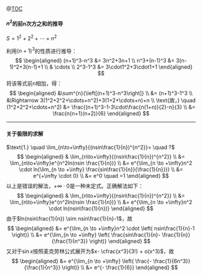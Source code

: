 @[TOC](关于一些公式的证明)

#### $n^2$的前n次方之和的推导
$S=1^2+2^2+\cdots+n^2$

利用$\left(n+1\right)^3$的性质进行推导：
$$
\begin{aligned}
(n+1)^3-n^3 &= 3n^2+3n+1 \\
n^3+(n-1)^3 &= 3(n-1)^2+3(n-1)+1 \\
& \cdots \\
2^3-1^3 &= 3\cdot1^2+3\cdot1+1
\end{aligned}
$$
将该等式前n相加，得：
$$
\begin{aligned}
&\sum^{n}{\left[(n+1)^3-n^3\right]} \\
&= (n+1)^3-1^3 \\
&\Rightarrow 3(1^2+2^2+\cdots+n^2)+3(1+2+\cdots+n)+n \\
\text{故，} \quad (1^2+2^2+\cdots+n^2) &= \frac{(n+1)^3-1-3\cdot\frac{n(1+n)}{2}-n}{3} \\
&= \frac{n(n+1)(n+2)}{6}
\end{aligned}
$$

-------------------
#### 关于极限的求解
$\text{1.} \quad \lim_{n\to+\infty}{(nsin\frac{1}{n})^{n^2}}= \quad ?$
$$
\begin{aligned}
& \lim_{n\to+\infty}{(nsin\frac{1}{n})^{n^2}} \\
&= \lim_{n\to+\infty}e^{n^2ln(nsin \frac{1}{n})} \\
&= e^{\lim_{n \to +\infty}n^2 \cdot ln(\lim_{n \to +\infty} \frac{sin\frac{1}{n}}{\frac{1}{n}})} \\
&= e^{+\infty \cdot 0} \\
&= e^0 \quad =1
\end{aligned}
$$
以上是错误的解法，$+\infty \cdot 0$是一种未定式。正确解法如下：
$$
\begin{aligned}
& \lim_{n\to+\infty}{(nsin\frac{1}{n})^{n^2}} \\
&= \lim_{n\to+\infty}e^{n^2ln(nsin \frac{1}{n})} \\
&= e^{\lim_{n \to +\infty}n^2 \cdot ln(nsin\frac{1}{n})}
\end{aligned}
$$
由于$ln(nsin\frac{1}{n}) \sim nsin\frac{1}{n}-1$，故
$$
\begin{aligned}
&= e^{\lim_{n \to +\infty}n^2 \cdot \left( nsin\frac{1}{n}-1 \right)} \\
&= e^{\lim_{n \to +\infty} \left( \frac{sin\frac{1}{n}- \frac{1}{n}}{\frac{1}{n^3}} \right)}
\end{aligned}
$$
又对于$\sin{x}$按照麦克劳林公式展开为$x- \cfrac{x^3}{3!} + o(x^3)$，故
$$
\begin{aligned}
&= e^{\lim_{n \to +\infty} \left( \frac{- \frac{1}{6n^3}}{\frac{1}{n^3}} \right)} \\
&= e^{- \frac{1}{6}}
\end{aligned}
$$